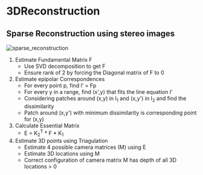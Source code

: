 # 3DReconstruction

## Sparse Reconstruction using stereo images
![sparse_reconstruction](https://user-images.githubusercontent.com/28349806/130352646-57c3c398-dffa-4ad6-89d0-ee69f8ba55d1.png)

1. Estimate Fundamental Matrix F
    * Use SVD decomposition to get F
    * Ensure rank of 2 by forcing the Diagonal matrix of F to 0
2. Estimate epipolar Correspondences
    * For every point p, find l' = Fp 
    * For every y in a range, find (x',y) that fits the line equation l'
    * Considering patches around (x,y) in I<sub>1</sub> and (x,y') in I<sub>2</sub> and find the dissimilarity
    * Patch around (x,y') with minimum dissimilarity is corresponding point for (x,y)
3. Calculate Essential Matrix
    * E = K<sub>2</sub><sup>T</sup> * F * K<sub>1</sub>
4. Estimate 3D points using Triagulation
    * Estimate 4 possible camera matrices (M) using E
    * Estimate 3D locations using M
    * Correct configuration of camera matrix M has depth of all 3D locations > 0 
